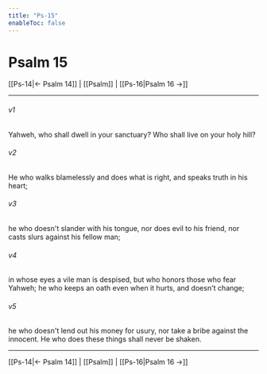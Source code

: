 ```yaml
---
title: "Ps-15"
enableToc: false
---
```

# Psalm 15

[[Ps-14|← Psalm 14]] | [[Psalm]] | [[Ps-16|Psalm 16 →]]
***



###### v1 
Yahweh, who shall dwell in your sanctuary? Who shall live on your holy hill? 

###### v2 
He who walks blamelessly and does what is right, and speaks truth in his heart; 

###### v3 
he who doesn't slander with his tongue, nor does evil to his friend, nor casts slurs against his fellow man; 

###### v4 
in whose eyes a vile man is despised, but who honors those who fear Yahweh; he who keeps an oath even when it hurts, and doesn't change; 

###### v5 
he who doesn't lend out his money for usury, nor take a bribe against the innocent. He who does these things shall never be shaken.

***
[[Ps-14|← Psalm 14]] | [[Psalm]] | [[Ps-16|Psalm 16 →]]
